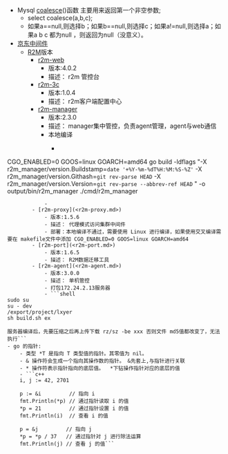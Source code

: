 - Mysql [coalesce](<coalesce.md>)()函数 主要用来返回第一个非空参数;
    - select coalesce(a,b,c);
    - 如果a==null,则选择b；如果b==null,则选择c；如果a!=null,则选择a；如果a b c 都为null ，则返回为null（没意义）。
- [京东中间件](<京东中间件.md>)
    - [R2M](<R2M.md>)版本
        - [r2m-web](<r2m-web.md>)
            - 版本:4.0.2
            - 描述： r2m 管控台
        - [r2m-3c](<r2m-3c.md>)
            - 版本:1.0.4
            - 描述： r2m客户端配置中心
        - [r2m-manager](<r2m-manager.md>)
            - 版本:2.3.0
            - 描述： manager集中管控，负责agent管理，agent与web通信
            - 本地编译
                - ```shell
CGO_ENABLED=0 GOOS=linux GOARCH=amd64 go build -ldflags "-X r2m_manager/version.Buildstamp=`date '+%Y-%m-%dT%H:%M:%S-%Z'` -X r2m_manager/version.Githash=`git rev-parse HEAD` -X r2m_manager/version.Version=`git rev-parse --abbrev-ref HEAD` " -o output/bin/r2m_manager ./cmd/r2m_manager
```
            - 
        - [r2m-proxy](<r2m-proxy.md>)
            - 版本:1.5.6
            - 描述： 代理模式访问集群中间件
            - 部署：本地编译不通过，需要使用 Linux 进行编译，如果使用交叉编译需要在 makefile文件中添加 CGO_ENABLED=0 GOOS=linux GOARCH=amd64
        - [r2m-port](<r2m-port.md>)
            - 版本:1.6.5
            - 描述： R2M数据迁移工具
        - [r2m-agent](<r2m-agent.md>)
            - 版本:3.0.0
            - 描述： 单机管控
            - 打包172.24.2.13服务器
            - ```shell
sudo su
su - dev
/export/project/lxyer
sh build.sh ex

服务器编译后，先要压缩之后再上传下载 rz/sz -be xxx 否则文件 md5值都改变了，无法执行```
- go 的指针:
    - 类型 *T 是指向 T 类型值的指针。其零值为 nil。
    - & 操作符会生成一个指向其操作数的指针。 &先套上,与指针进行关联
    - * 操作符表示指针指向的底层值。  *下钻操作指针对应的底层的值
    - ```c++
    i, j := 42, 2701

	p := &i         // 指向 i
	fmt.Println(*p) // 通过指针读取 i 的值
	*p = 21         // 通过指针设置 i 的值
	fmt.Println(i)  // 查看 i 的值

	p = &j         // 指向 j
	*p = *p / 37   // 通过指针对 j 进行除法运算
	fmt.Println(j) // 查看 j 的值```
